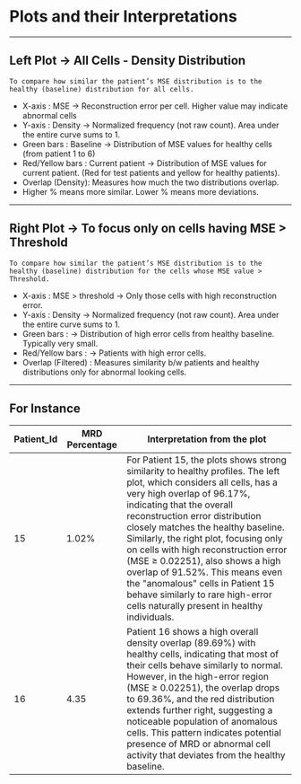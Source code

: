 # Plots and their Interpretations

---

## Left Plot → All Cells - Density Distribution

`To compare how similar the patient’s MSE distribution is to the healthy (baseline) distribution for all cells.` 

- X-axis : MSE  → Reconstruction error per cell. Higher value may indicate       abnormal cells
- Y-axis : Density → Normalized frequency (not raw count). Area under the entire curve sums to 1.
- Green bars : Baseline → Distribution of MSE values for healthy cells (from patient 1 to 6)
- Red/Yellow bars : Current patient → Distribution of MSE values for current patient. (Red for test patients and yellow for healthy patients).
- Overlap (Density): Measures how much the two distributions overlap.
- Higher % means more similar. Lower % means more deviations.

---

## Right Plot → To focus only on cells having MSE > Threshold

`To compare how similar the patient’s MSE distribution is to the healthy (baseline) distribution for the cells whose MSE value > Threshold.`

- X-axis : MSE > threshold  → Only those cells with high reconstruction error.
- Y-axis : Density → Normalized frequency (not raw count). Area under the entire curve sums to 1.
- Green bars : → Distribution of high error cells from healthy baseline. Typically very small.
- Red/Yellow bars : → Patients with high error cells.
- Overlap (Filtered) : Measures similarity b/w patients and healthy distributions only for abnormal looking cells.

---

## For Instance

| Patient_Id | MRD Percentage | Interpretation from the plot |
|-----------|------------------|-----------------------------|
| 15        |        1.02%     |  For Patient 15, the plots shows strong similarity to healthy profiles. The left plot, which considers all cells, has a very high overlap of 96.17%, indicating that the overall reconstruction error distribution closely matches the healthy baseline. Similarly, the right plot, focusing only on cells with high reconstruction error (MSE ≥ 0.02251), also shows a high overlap of 91.52%. This means even the "anomalous" cells in Patient 15 behave similarly to rare high-error cells naturally present in healthy individuals. |
|     16       |       4.35         | Patient 16 shows a high overall density overlap (89.69%) with healthy cells, indicating that most of their cells behave similarly to normal. However, in the high-error region (MSE ≥ 0.02251), the overlap drops to 69.36%, and the red distribution extends further right, suggesting a noticeable population of anomalous cells. This pattern indicates potential presence of MRD or abnormal cell activity that deviates from the healthy baseline. |

